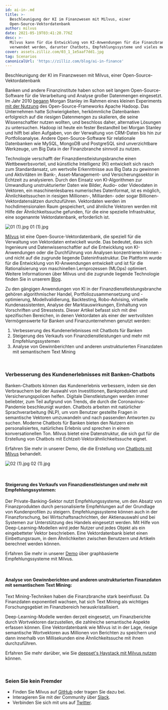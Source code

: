 ```yaml
---
id: ai-in-.md
title: >-
  Beschleunigung der KI im Finanzwesen mit Milvus, einer
  Open-Source-Vektordatenbank
author: milvus
date: 2021-05-19T03:41:20.776Z
desc: >-
  Milvus kann für die Entwicklung von KI-Anwendungen für die Finanzbranche
  verwendet werden, darunter Chatbots, Empfehlungssysteme und vieles mehr.
cover: assets.zilliz.com/03_1_1e5aaf7dd1.jpg
tag: Scenarios
canonicalUrl: 'https://zilliz.com/blog/ai-in-finance'
---
```

<custom-h1>Beschleunigung der KI im Finanzwesen mit Milvus, einer Open-Source-Vektordatenbank</custom-h1><p>Banken und andere Finanzinstitute haben schon seit langem Open-Source-Software für die Verarbeitung und Analyse großer Datenmengen eingesetzt. Im Jahr 2010 <a href="https://www.forbes.com/sites/tomgroenfeldt/2012/05/30/morgan-stanley-takes-on-big-data-with-hadoop/?sh=19f4f8cd16db">begann</a> Morgan Stanley im Rahmen eines kleinen Experiments <a href="https://www.forbes.com/sites/tomgroenfeldt/2012/05/30/morgan-stanley-takes-on-big-data-with-hadoop/?sh=19f4f8cd16db">mit der Nutzung</a> des Open-Source-Frameworks Apache Hadoop. Das Unternehmen hatte Schwierigkeiten, herkömmliche Datenbanken erfolgreich auf die riesigen Datenmengen zu skalieren, die seine Wissenschaftler nutzen wollten, und beschloss daher, alternative Lösungen zu untersuchen. Hadoop ist heute ein fester Bestandteil bei Morgan Stanley und hilft bei allen Aufgaben, von der Verwaltung von CRM-Daten bis hin zur Portfolioanalyse. Andere Open-Source-Software für relationale Datenbanken wie MySQL, MongoDB und PostgreSQL sind unverzichtbare Werkzeuge, um Big Data in der Finanzbranche sinnvoll zu nutzen.</p>
<p>Technologie verschafft der Finanzdienstleistungsbranche einen Wettbewerbsvorteil, und künstliche Intelligenz (KI) entwickelt sich rasch zum Standardansatz, um wertvolle Erkenntnisse aus Big Data zu gewinnen und Aktivitäten im Bank-, Asset-Management- und Versicherungssektor in Echtzeit zu analysieren. Durch den Einsatz von KI-Algorithmen zur Umwandlung unstrukturierter Daten wie Bilder, Audio- oder Videodaten in Vektoren, ein maschinenlesbares numerisches Datenformat, ist es möglich, Ähnlichkeitssuchen in riesigen Millionen-, Milliarden- oder sogar Billionen-Vektordatensätzen durchzuführen. Vektordaten werden im hochdimensionalen Raum gespeichert, und ähnliche Vektoren werden mit Hilfe der Ähnlichkeitssuche gefunden, für die eine spezielle Infrastruktur, eine sogenannte Vektordatenbank, erforderlich ist.</p>
<p>
  
   <span class="img-wrapper"> <img translate="no" src="https://assets.zilliz.com/01_1_cb99f15886.jpg" alt="01 (1).jpg" class="doc-image" id="01-(1).jpg" />
   </span> <span class="img-wrapper"> <span>01 (1).jpg</span> </span></p>
<p><a href="https://github.com/milvus-io/milvus">Milvus</a> ist eine Open-Source-Vektordatenbank, die speziell für die Verwaltung von Vektordaten entwickelt wurde. Das bedeutet, dass sich Ingenieure und Datenwissenschaftler auf die Entwicklung von KI-Anwendungen oder die Durchführung von Analysen konzentrieren können - und nicht auf die zugrunde liegende Dateninfrastruktur. Die Plattform wurde für die Entwicklung von KI-Anwendungen entwickelt und ist für die Rationalisierung von maschinellen Lernprozessen (MLOps) optimiert. Weitere Informationen über Milvus und die zugrunde liegende Technologie finden Sie in unserem <a href="https://zilliz.com/blog/Vector-Similarity-Search-Hides-in-Plain-View">Blog</a>.</p>
<p>Zu den gängigen Anwendungen von KI in der Finanzdienstleistungsbranche gehören algorithmischer Handel, Portfoliozusammensetzung und -optimierung, Modellvalidierung, Backtesting, Robo-Advising, virtuelle Kundenassistenten, Analyse der Marktauswirkungen, Einhaltung von Vorschriften und Stresstests. Dieser Artikel befasst sich mit drei spezifischen Bereichen, in denen Vektordaten als einer der wertvollsten Vermögenswerte für Banken und Finanzunternehmen genutzt werden:</p>
<ol>
<li>Verbesserung des Kundenerlebnisses mit Chatbots für Banken</li>
<li>Steigerung des Verkaufs von Finanzdienstleistungen und mehr mit Empfehlungssystemen</li>
<li>Analyse von Gewinnberichten und anderen unstrukturierten Finanzdaten mit semantischem Text Mining</li>
</ol>
<p><br/></p>
<h3 id="Enhancing-customer-experience-with-banking-chatbots" class="common-anchor-header">Verbesserung des Kundenerlebnisses mit Banken-Chatbots</h3><p>Banken-Chatbots können das Kundenerlebnis verbessern, indem sie den Verbrauchern bei der Auswahl von Investitionen, Bankprodukten und Versicherungspolicen helfen. Digitale Dienstleistungen werden immer beliebter, zum Teil aufgrund von Trends, die durch die Coronavirus-Pandemie beschleunigt wurden. Chatbots arbeiten mit natürlicher Sprachverarbeitung (NLP), um vom Benutzer gestellte Fragen in semantische Vektoren umzuwandeln und nach passenden Antworten zu suchen. Moderne Chatbots für Banken bieten den Nutzern ein personalisiertes, natürliches Erlebnis und sprechen in einem konversationellen Ton. Milvus bietet eine Datenstruktur, die sich gut für die Erstellung von Chatbots mit Echtzeit-Vektorähnlichkeitssuche eignet.</p>
<p>Erfahren Sie mehr in unserer Demo, die die Erstellung von <a href="https://zilliz.com/blog/building-intelligent-chatbot-with-nlp-and-milvus">Chatbots mit Milvus</a> behandelt.</p>
<p>
  
   <span class="img-wrapper"> <img translate="no" src="https://assets.zilliz.com/02_1_8c298c45e5.jpg" alt="02 (1).jpg" class="doc-image" id="02-(1).jpg" />
   </span> <span class="img-wrapper"> <span>02 (1).jpg</span> </span></p>
<p><br/></p>
<h4 id="Boosting-financial-services-sales-and-more-with-recommender-systems" class="common-anchor-header">Steigerung des Verkaufs von Finanzdienstleistungen und mehr mit Empfehlungssystemen:</h4><p>Der Private-Banking-Sektor nutzt Empfehlungssysteme, um den Absatz von Finanzprodukten durch personalisierte Empfehlungen auf der Grundlage von Kundenprofilen zu steigern. Empfehlungssysteme können auch in der Finanzforschung, bei Wirtschaftsnachrichten, der Aktienauswahl und bei Systemen zur Unterstützung des Handels eingesetzt werden. Mit Hilfe von Deep-Learning-Modellen wird jeder Nutzer und jedes Objekt als ein eingebetteter Vektor beschrieben. Eine Vektordatenbank bietet einen Einbettungsraum, in dem Ähnlichkeiten zwischen Benutzern und Artikeln berechnet werden können.</p>
<p>Erfahren Sie mehr in unserer <a href="https://zilliz.com/blog/graph-based-recommendation-system-with-milvus">Demo</a> über graphbasierte Empfehlungssysteme mit Milvus.</p>
<p><br/></p>
<h4 id="Analyzing-earnings-reports-and-other-unstructured-financial-data-with-semantic-text-mining" class="common-anchor-header">Analyse von Gewinnberichten und anderen unstrukturierten Finanzdaten mit semantischem Text Mining:</h4><p>Text Mining-Techniken haben die Finanzbranche stark beeinflusst. Da Finanzdaten exponentiell wachsen, hat sich Text Mining als wichtiges Forschungsgebiet im Finanzbereich herauskristallisiert.</p>
<p>Deep-Learning-Modelle werden derzeit eingesetzt, um Finanzberichte durch Wortvektoren darzustellen, die zahlreiche semantische Aspekte erfassen können. Eine Vektordatenbank wie Milvus ist in der Lage, riesige semantische Wortvektoren aus Millionen von Berichten zu speichern und dann innerhalb von Millisekunden eine Ähnlichkeitssuche mit ihnen durchzuführen.</p>
<p>Erfahren Sie mehr darüber, wie Sie <a href="https://medium.com/deepset-ai/semantic-search-with-milvus-knowledge-graph-qa-web-crawlers-and-more-837451eae9fa">deepset's Haystack mit Milvus nutzen</a> können.</p>
<p><br/></p>
<h3 id="Don’t-be-a-stranger" class="common-anchor-header">Seien Sie kein Fremder</h3><ul>
<li>Finden Sie Milvus auf <a href="https://github.com/milvus-io/milvus/">GitHub</a> oder tragen Sie dazu bei.</li>
<li>Interagieren Sie mit der Community über <a href="https://join.slack.com/t/milvusio/shared_invite/zt-e0u4qu3k-bI2GDNys3ZqX1YCJ9OM~GQ">Slack</a>.</li>
<li>Verbinden Sie sich mit uns auf <a href="https://twitter.com/milvusio">Twitter</a>.</li>
</ul>
